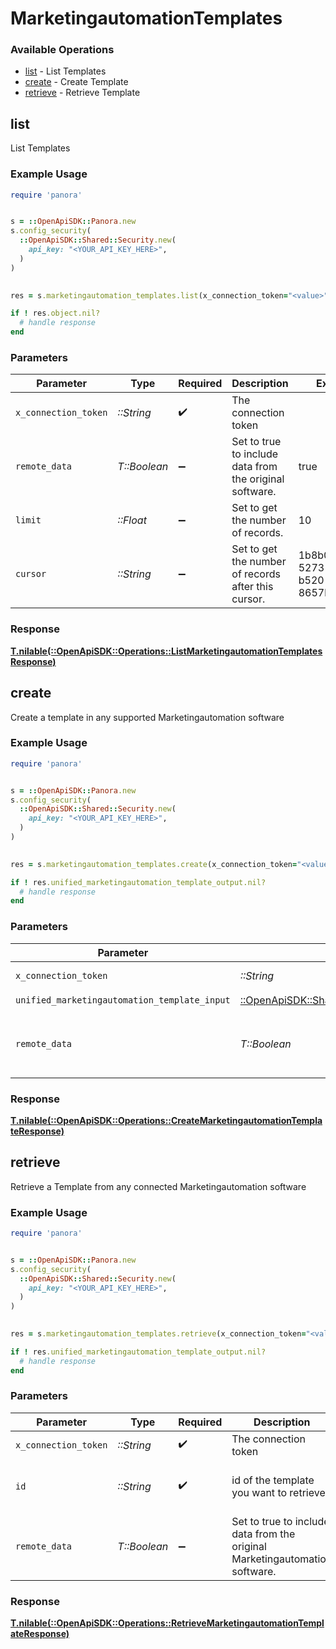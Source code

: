 # MarketingautomationTemplates


### Available Operations

* [list](#list) - List Templates
* [create](#create) - Create Template
* [retrieve](#retrieve) - Retrieve Template

## list

List Templates

### Example Usage

```ruby
require 'panora'


s = ::OpenApiSDK::Panora.new
s.config_security(
  ::OpenApiSDK::Shared::Security.new(
    api_key: "<YOUR_API_KEY_HERE>",
  )
)

    
res = s.marketingautomation_templates.list(x_connection_token="<value>", remote_data=true, limit=10.0, cursor="1b8b05bb-5273-4012-b520-8657b0b90874")

if ! res.object.nil?
  # handle response
end

```

### Parameters

| Parameter                                               | Type                                                    | Required                                                | Description                                             | Example                                                 |
| ------------------------------------------------------- | ------------------------------------------------------- | ------------------------------------------------------- | ------------------------------------------------------- | ------------------------------------------------------- |
| `x_connection_token`                                    | *::String*                                              | :heavy_check_mark:                                      | The connection token                                    |                                                         |
| `remote_data`                                           | *T::Boolean*                                            | :heavy_minus_sign:                                      | Set to true to include data from the original software. | true                                                    |
| `limit`                                                 | *::Float*                                               | :heavy_minus_sign:                                      | Set to get the number of records.                       | 10                                                      |
| `cursor`                                                | *::String*                                              | :heavy_minus_sign:                                      | Set to get the number of records after this cursor.     | 1b8b05bb-5273-4012-b520-8657b0b90874                    |


### Response

**[T.nilable(::OpenApiSDK::Operations::ListMarketingautomationTemplatesResponse)](../../models/operations/listmarketingautomationtemplatesresponse.md)**


## create

Create a template in any supported Marketingautomation software

### Example Usage

```ruby
require 'panora'


s = ::OpenApiSDK::Panora.new
s.config_security(
  ::OpenApiSDK::Shared::Security.new(
    api_key: "<YOUR_API_KEY_HERE>",
  )
)

    
res = s.marketingautomation_templates.create(x_connection_token="<value>", unified_marketingautomation_template_input=::OpenApiSDK::Shared::UnifiedMarketingautomationTemplateInput.new(), remote_data=false)

if ! res.unified_marketingautomation_template_output.nil?
  # handle response
end

```

### Parameters

| Parameter                                                                                                                       | Type                                                                                                                            | Required                                                                                                                        | Description                                                                                                                     |
| ------------------------------------------------------------------------------------------------------------------------------- | ------------------------------------------------------------------------------------------------------------------------------- | ------------------------------------------------------------------------------------------------------------------------------- | ------------------------------------------------------------------------------------------------------------------------------- |
| `x_connection_token`                                                                                                            | *::String*                                                                                                                      | :heavy_check_mark:                                                                                                              | The connection token                                                                                                            |
| `unified_marketingautomation_template_input`                                                                                    | [::OpenApiSDK::Shared::UnifiedMarketingautomationTemplateInput](../../models/shared/unifiedmarketingautomationtemplateinput.md) | :heavy_check_mark:                                                                                                              | N/A                                                                                                                             |
| `remote_data`                                                                                                                   | *T::Boolean*                                                                                                                    | :heavy_minus_sign:                                                                                                              | Set to true to include data from the original Marketingautomation software.                                                     |


### Response

**[T.nilable(::OpenApiSDK::Operations::CreateMarketingautomationTemplateResponse)](../../models/operations/createmarketingautomationtemplateresponse.md)**


## retrieve

Retrieve a Template from any connected Marketingautomation software

### Example Usage

```ruby
require 'panora'


s = ::OpenApiSDK::Panora.new
s.config_security(
  ::OpenApiSDK::Shared::Security.new(
    api_key: "<YOUR_API_KEY_HERE>",
  )
)

    
res = s.marketingautomation_templates.retrieve(x_connection_token="<value>", id="801f9ede-c698-4e66-a7fc-48d19eebaa4f", remote_data=false)

if ! res.unified_marketingautomation_template_output.nil?
  # handle response
end

```

### Parameters

| Parameter                                                                   | Type                                                                        | Required                                                                    | Description                                                                 | Example                                                                     |
| --------------------------------------------------------------------------- | --------------------------------------------------------------------------- | --------------------------------------------------------------------------- | --------------------------------------------------------------------------- | --------------------------------------------------------------------------- |
| `x_connection_token`                                                        | *::String*                                                                  | :heavy_check_mark:                                                          | The connection token                                                        |                                                                             |
| `id`                                                                        | *::String*                                                                  | :heavy_check_mark:                                                          | id of the template you want to retrieve.                                    | 801f9ede-c698-4e66-a7fc-48d19eebaa4f                                        |
| `remote_data`                                                               | *T::Boolean*                                                                | :heavy_minus_sign:                                                          | Set to true to include data from the original Marketingautomation software. | false                                                                       |


### Response

**[T.nilable(::OpenApiSDK::Operations::RetrieveMarketingautomationTemplateResponse)](../../models/operations/retrievemarketingautomationtemplateresponse.md)**

